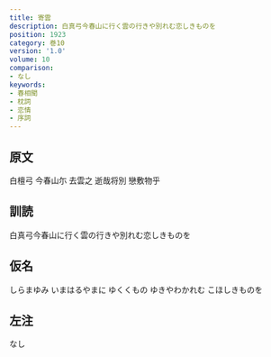 ```yaml
---
title: 寄雲
description: 白真弓今春山に行く雲の行きや別れむ恋しきものを
position: 1923
category: 巻10
version: '1.0'
volume: 10
comparison:
- なし
keywords:
- 春相聞
- 枕詞
- 恋情
- 序詞
---
```


## 原文

白檀弓 今春山尓 去雲之 逝哉将別 戀敷物乎

## 訓読

白真弓今春山に行く雲の行きや別れむ恋しきものを

## 仮名

しらまゆみ いまはるやまに ゆくくもの ゆきやわかれむ こほしきものを

## 左注

なし
